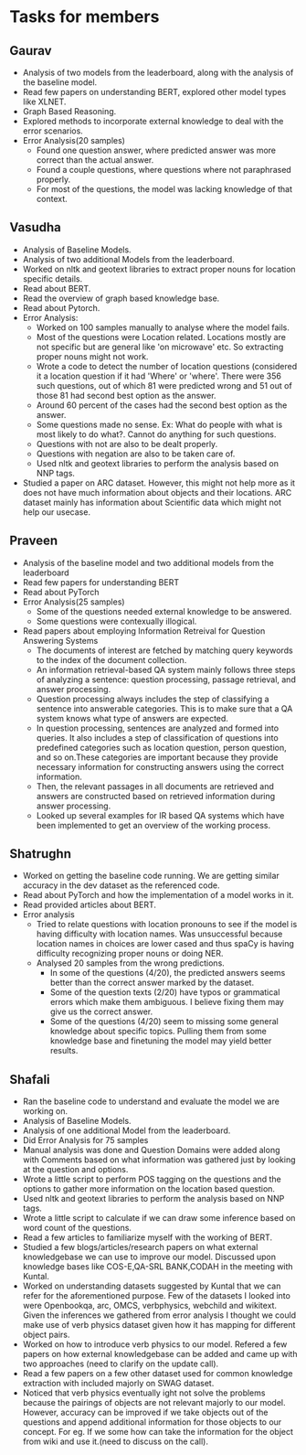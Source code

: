 # Tasks for members
## Gaurav
- Analysis of two models from the leaderboard, along with the analysis of the baseline model.
- Read few papers on understanding BERT, explored other model types like XLNET.
- Graph Based Reasoning.
- Explored methods to incorporate external knowledge to deal with the error scenarios.
- Error Analysis(20 samples)
    - Found one question answer, where predicted answer was more correct than the actual answer.
    - Found a couple questions, where questions where not paraphrased properly.
    - For most of the questions, the model was lacking knowledge of that context.

## Vasudha
- Analysis of Baseline Models.
- Analysis of two additional Models from the leaderboard.
- Worked on nltk and geotext libraries to extract proper nouns for location specific details.
- Read about BERT.
- Read the overview of graph based knowledge base.
- Read about Pytorch.
- Error Analysis:
    - Worked on 100 samples manually to analyse where the model fails.
    - Most of the questions were Location related. Locations mostly are not specific but are general like 'on microwave' etc. So extracting proper nouns might not work. 
    - Wrote a code to detect the number of location questions (considered it a location question if it had 'Where' or 'where'. There were 356 such questions, out of which 81 were predicted wrong and 51 out of those 81 had second best option as the answer.
    - Around 60 percent of the cases had the second best option as the answer.
    - Some questions made no sense. Ex: What do people with what is most likely to do what?. Cannot do anything for such questions.
    - Questions with not are also to be dealt properly.
    - Questions with negation are also to be taken care of.
    - Used nltk and geotext libraries to perform the analysis based on NNP tags.
- Studied a paper on ARC dataset. However, this might not help more as it does not have much information about objects and their locations. ARC dataset mainly has information about Scientific data which might not help our usecase.

## Praveen
- Analysis of the baseline model and two additional models from the leaderboard
- Read few papers for understanding BERT
- Read about PyTorch 
- Error Analysis(25 samples)
    - Some of the questions needed external knowledge to be answered.
    - Some questions were contexually illogical.
- Read papers about employing Information Retreival for Question Answering Systems
    - The documents of interest are fetched by matching query keywords to the index of the document collection.
    - An information retrieval-based QA system mainly follows three steps of analyzing a sentence: question processing, passage
retrieval, and answer processing.
    - Question processing always includes the step of classifying a sentence into answerable categories. This is to make sure that a QA system knows what type of answers are expected. 
    - In question processing, sentences are analyzed and formed into queries. It also includes a step of classification of questions into predefined categories such as location question, person question, and so on.These categories are important because they provide necessary information for constructing answers using the correct information.
    - Then, the relevant passages in all documents are retrieved and answers are constructed based on retrieved information during answer processing.
    - Looked up several examples for IR based QA systems which have been implemented to get an overview of the working process.   

## Shatrughn
- Worked on getting the baseline code running. We are getting similar accuracy in the dev dataset as the referenced code.
- Read about PyTorch and how the implementation of a model works in it.
- Read provided articles about BERT.
- Error analysis
    - Tried to relate questions with location pronouns to see if the model is having difficulty with location names. Was unsuccessful because location names in choices are lower cased and thus spaCy is having difficulty recognizing proper nouns or doing NER.
    - Analysed 20 samples from the wrong predictions.
      - In some of the questions (4/20), the predicted answers seems better than the correct answer marked by the dataset.
      - Some of the question texts (2/20) have typos or grammatical errors which make them ambiguous. I believe fixing them may give us the correct answer.
      - Some of the questions (4/20) seem to missing some general knowledge about specific topics. Pulling them from some knowledge base and finetuning the model may yield better results.

## Shafali
- Ran the baseline code to understand and evaluate the model we are working on.
- Analysis of Baseline Models.
- Analysis of one additional Model from the leaderboard.
- Did Error Analysis for 75 samples
 - Manual analysis was done and Question Domains were added along with Comments based on what information was gathered just by looking at    the question and options.
 - Wrote a little script to perform POS tagging on the questions and the options to gather more information on the location based            question.
 - Used nltk and geotext libraries to perform the analysis based on NNP tags.
 - Wrote a little script to calculate if we can draw some inference based on word count of the questions.
- Read a few articles to familiarize myself with the working of BERT.
- Studied a few blogs/articles/research papers on what external knowledgebase we can use to improve our model. Discussed upon knowledge bases like COS-E,QA-SRL BANK,CODAH in the meeting with Kuntal.
- Worked on understanding datasets suggested by Kuntal that we can refer for the aforementioned purpose. Few of the datasets I looked into were Openbookqa, arc, OMCS, verbphysics, webchild and wikitext. Given the inferences we gathered from error analysis I thought we could make use of verb physics dataset given how it has mapping for different object pairs. 
- Worked on how to introduce verb physics to our model. Refered a few papers on how external knowledgebase can be added and came up with two approaches (need to clarify on the update call).
- Read a few papers on a few other dataset used for common knowledge extraction with included majorly on SWAG dataset.
- Noticed that verb physics eventually ight not solve the problems because the pairings of objects are not relevant majorly to our model. However, accuracy can be improved if we take objects out of the questions and append additional information for those objects to our concept. For eg. If we some how can take the information for the object from wiki and use it.(need to discuss on the call).

